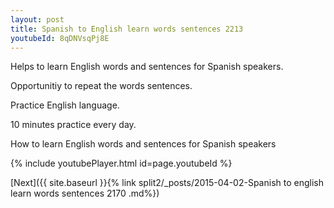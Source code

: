 ```yaml
---
layout: post
title: Spanish to English learn words sentences 2213 
youtubeId: 8qDNVsqPj8E
---
```

 
 
Helps to learn English words and sentences for Spanish speakers.

Opportunitiy to repeat the words sentences. 

Practice English language. 
 
10 minutes practice every day. 
 
How to learn English words and sentences for Spanish speakers 
 
{% include youtubePlayer.html id=page.youtubeId %}
 
 
[Next]({{ site.baseurl }}{% link  split2/_posts/2015-04-02-Spanish to english learn words sentences 2170 .md%})
 
